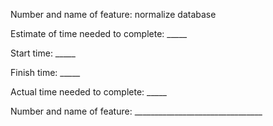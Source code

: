 Number and name of feature: normalize database

Estimate of time needed to complete: _____

Start time: _____

Finish time: _____

Actual time needed to complete: _____

Number and name of feature: ________________________________
